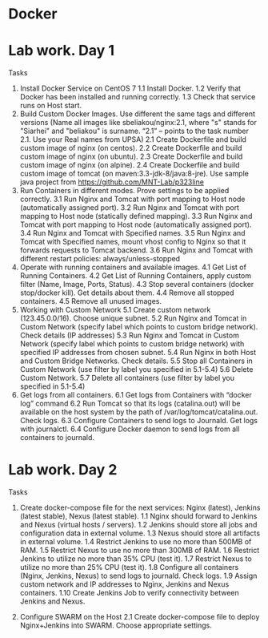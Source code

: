 # Docker
# Lab work. Day 1
Tasks
1.	Install Docker Service on CentOS 7
1.1	Install Docker.
1.2	Verify that Docker has been installed and running correctly.
1.3	Check that service runs on Host start.
2.	Build Custom Docker Images. Use different the same tags and different versions (Name all images like sbeliakou/nginx:2.1, where "s" stands for "Siarhei" and "beliakou" is surname. “2.1” – points to the task number 2.1. Use your Real names from UPSA)
2.1	Create Dockerfile and build custom image of nginx (on centos).
2.2	Create Dockerfile and build custom image of nginx (on ubuntu).
2.3	Create Dockerfile and build custom image of nginx (on alpine).
2.4	Create Dockerfile and build custom image of tomcat (on maven:3.3-jdk-8/java:8-jre). Use sample java project from https://github.com/MNT-Lab/p323line
3.	Run Containers in different modes. Prove settings to be applied correctly.
3.1	Run Nginx and Tomcat with port mapping to Host node (automatically assigned port).
3.2	Run Nginx and Tomcat with port mapping to Host node (statically defined mapping).
3.3	Run Nginx and Tomcat with port mapping to Host node (automatically assigned port).
3.4	Run Nginx and Tomcat with Specified names.
3.5	Run Nginx and Tomcat with Specified names, mount vhost config to Nginx so that it forwards requests to Tomcat backend.
3.6	Run Nginx and Tomcat with different restart policies: always/unless-stopped
4.	Operate with running containers and available images.
4.1	Get List of Running Containers.
4.2	Get List of Running Containers, apply custom filter (Name, Image, Ports, Status).
4.3	Stop several containers (docker stop/docker kill). Get details about them.
4.4	Remove all stopped containers.
4.5	Remove all unused images.
5.	Working with Custom Network
5.1	Create custom network (123.45.0.0/16). Choose unique subnet.
5.2	Run Nginx and Tomcat in Custom Network (specify label which points to custom bridge network). Check details (IP addresses)
5.3	Run Nginx and Tomcat in Custom Network (specify label which points to custom bridge network) with specified IP addresses from chosen subnet.
5.4	Run Nginx in both Host and Custom Bridge Networks. Check details.
5.5	Stop all Containers in Custom Network (use filter by label you specified in 5.1-5.4)
5.6	Delete Custom Network.
5.7	Delete all containers (use filter by label you specified in 5.1-5.4)
6.	Get logs from all containers.
6.1	Get logs from Containers with “docker log” command
6.2	Run Tomcat so that its logs (catalina.out) will be available on the host system by the path of /var/log/tomcat/catalina.out. Check logs.
6.3	Configure Containers to send logs to Journald. Get logs with journalctl.
6.4	Configure Docker daemon to send logs from all containers to journald.
# Lab work. Day 2
Tasks
1.	Create docker-compose file for the next services: Nginx (latest), Jenkins (latest stable), Nexus (latest stable).
1.1	Nginx should forward to Jenkins and Nexus (virtual hosts / servers).
1.2	Jenkins should store all jobs and configuration data in external volume.
1.3	Nexus should store all artifacts in external volume.
1.4	Restrict Jenkins to use no more than 500MB of RAM.
1.5	Restrict Nexus to use no more than 300MB of RAM.
1.6	Restrict Jenkins to utilize no more than 35% CPU (test it).
1.7	Restrict Nexus to utilize no more than 25% CPU (test it).
1.8	Configure all containers (Nginx, Jenkins, Nexus) to send logs to journald. Check logs.
1.9	Assign custom network and IP addresses to Nginx, Jenkins and Nexus containers.
1.10	Create Jenkins Job to verify connectivity between Jenkins and Nexus.

2.	Configure SWARM on the Host
2.1	Create docker-compose file to deploy Nginx+Jenkins into SWARM. Choose appropriate settings.
